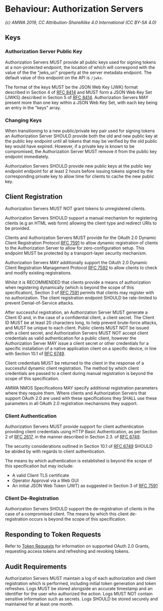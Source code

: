 # Behaviour: Authorization Servers

_(c) AMWA 2019, CC Attribution-ShareAlike 4.0 International (CC BY-SA 4.0)_

## Keys

### Authorization Server Public Key

Authorization Servers MUST provide all public keys used for signing tokens at a non-protected endpoint, the location
of which will correspond with the value of the the "jwks_uri" property at the server metadata endpoint. The default
value of this endpoint on the API is `/jwks`.

The format of the keys MUST be the JSON Web Key (JWK) format described in Section 4 of [RFC 8414][RFC-8414] and
MUST form a JSON Web Key Set (JWKS) described in Section 5 of [RFC 8414][RFC-8414]. Authorization Servers MAY
present more than one key within a JSON Web Key Set, with each key being an entry in the "keys" array.

### Changing Keys

When transitioning to a new public/private key pair used for signing tokens an Authorization Server SHOULD provide
both the old and new public key at the public key endpoint until all tokens that may be verified by the old public key
would have expired. However, if a private key is known to be compromised, the Authorization Server MUST remove it
from the public key endpoint immediately.

Authorization Servers SHOULD provide new public keys at the public key endpoint endpoint for at least 2 hours before
issuing tokens signed by the corresponding private key to allow time for clients to cache the new public key.

## Client Registration

Authorization Servers MUST NOT grant tokens to unregistered clients.

Authorization Servers SHOULD support a manual mechanism for registering clients (e.g an HTML web form) allowing the
client type and redirect URIs to be provided.

Clients and Authorization Servers MUST provide for the OAuth 2.0 Dynamic Client Registration Protocol
[RFC 7591][RFC-7591] to allow dynamic registration of clients to the Authorization Server to allow for
zero-configuration setup. This endpoint MUST be protected by a transport-layer security mechanism.

Authorization Servers MAY additionally support the OAuth 2.0 Dynamic Client Registration Management Protocol
[RFC 7592][RFC-7592] to allow clients to check and modify existing registrations.

Whilst it is RECOMMENDED that clients provide a means of authorization when registering dynamically (which is beyond
the scope of this specification), Section 3 of [RFC 7591][RFC-7591] permits that clients may register with no
authorization. The client registration endpoint SHOULD be rate-limited to prevent Denial-of-Service attacks.

After successful registration, an Authorization Server MUST generate a Client ID and, in the case of a confidential
client, a client secret. The Client ID MUST be at least 20 characters long, to help prevent brute-force attacks, and
MUST be unique to each client. Public clients MUST NOT be issued with a client secret, and Authorization Servers MUST
NOT accept client credentials as valid authentication for a public client, however the Authorization Server MAY issue
a client secret or other credentials for a specific installation of a native application client on a specific
device, in line with Section 10.1 of [RFC 6749][RFC-6749].

Client credentials MUST be returned to the client in the response of a successful dynamic client registration. The
method by which client credentials are passed to a client during manual registration is beyond the scope of this
specification.

AMWA NMOS Specifications MAY specify additional registration parameters where they require them. Where clients and
Authorization Servers that support OAuth 2.0 are used with these specifications they SHALL use these parameters in
all OAuth 2.0 registration mechanisms they support.

### Client Authentication

Authorization Servers MUST provide support for client authentication providing client credentials using HTTP Basic
Authentication, as per Section 2 of [RFC 2617][RFC-2617], in the manner described in Section 2.3. of
[RFC 6749][RFC-6749].

The security considerations outlined in Section 10.1 of [RFC 6749][RFC-6749] SHOULD be abided by with regards to client
authentication.

The means by which authentication is established is beyond the scope of this specification but may include:
*   A valid Client TLS certificate
*   Operator Approval via a Web GUI
*   An initial JSON Web Token (JWT) as suggested in Section 3 of [RFC 7591][RFC-7591]

### Client De-Registration

Authorization Servers SHOULD support the de-registration of clients in the case of a compromised client. The means
by which this client de-registration occurs is beyond the scope of this specification.

## Responding to Token Requests

Refer to [Token Requests](./4.3.%20Behaviour%20-%20Token%20Requests.md) for information on supported OAuth 2.0 Grants,
requesting access tokens and refreshing and revoking tokens.

## Audit Requirements

Authorization Servers MUST maintain a log of each authorization and client registration which is performed, including
initial token generation and token refreshes. Logs MUST be stored alongside an accurate timestamp and an identifier for
the user who authorized the action. Logs MUST NOT contain sensitive information such as secrets. Logs SHOULD be stored
securely and maintained for at least one month.


[RFC-2617]: https://tools.ietf.org/html/rfc2617 "HTTP Authentication: Basic and Digest Access Authentication"

[RFC-6749]: https://tools.ietf.org/html/rfc6749 "The OAuth 2.0 Authorization Framework"

[RFC-7591]: https://tools.ietf.org/html/rfc7591 "OAuth 2.0 Dynamic Client Registration Protocol"

[RFC-7592]: https://tools.ietf.org/html/rfc7592 "OAuth 2.0 Dynamic Client Registration Management Protocol"

[RFC-8414]: https://tools.ietf.org/html/rfc8414 "OAuth 2.0 Authorization Server Metadata"
